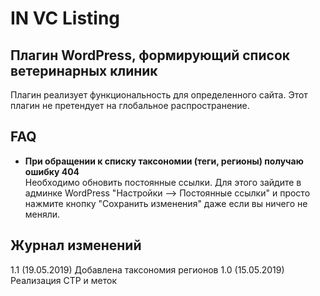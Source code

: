 # IN VC Listing
## Плагин WordPress, формирующий список ветеринарных клиник
Плагин реализует функциональность для определенного сайта.
Этот плагин не претендует на глобальное распространение.

## FAQ
* **При обращении к списку таксономии (теги, регионы) получаю ошибку 404**  
Необходимо обновить постоянные ссылки. Для этого зайдите в админке WordPress "Настройки --> Постоянные ссылки"
и просто нажмите кнопку "Сохранить изменения" даже если вы ничего не меняли.

## Журнал изменений
1.1 (19.05.2019)	Добавлена таксономия регионов
1.0 (15.05.2019)	Реализация CTP и меток

